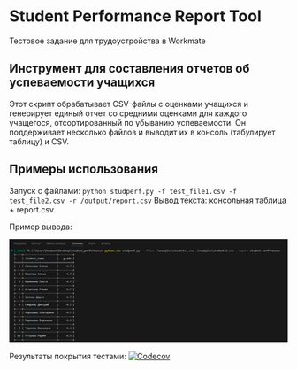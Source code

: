 # Student Performance Report Tool
Тестовое задание для трудоустройства в Workmate

## Инструмент для составления отчетов об успеваемости учащихся

Этот скрипт обрабатывает CSV-файлы с оценками учащихся и генерирует единый отчет со средними оценками для каждого учащегося, отсортированный по убыванию успеваемости. Он поддерживает несколько файлов и выводит их в консоль (табулирует таблицу) и CSV.

## Примеры использования
Запуск с файлами:
`python studperf.py -f test_file1.csv -f test_file2.csv -r /output/report.csv`
Вывод текста: консольная таблица + report.csv.

Пример вывода:

![output-example](https://raw.githubusercontent.com/Haxmann/student-performance/master/.github/images/example.png)


Результаты покрытия тестами:
[![Codecov](https://codecov.io/gh/Haxmann/student_performance/branch/main/graph/badge.svg?token=ВАШ_ТОКЕН)](https://codecov.io/gh/Haxmann/student_performance)